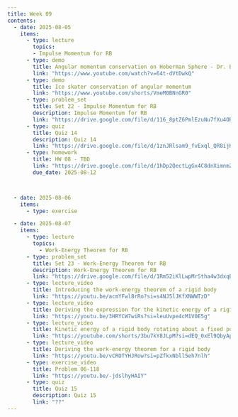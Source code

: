 ```yaml
---
title: Week 09
contents:
  - date: 2025-08-05
    items:
      - type: lecture
        topics:
        - Impulse Momentum for RB
      - type: demo
        title: Angular momentum conservation on Hoberman Sphere - Dr. Boyd F. Edwards
        link: "https://www.youtube.com/watch?v=64t-dVtDwkQ"
      - type: demo
        title: Ice skater conservation of angular momentum
        link: "https://www.youtube.com/shorts/VmeM0BNnGR0"
      - type: problem_set
        title: Set 22 - Impulse Momentum for RB
        description: Impulse Momentum for RB
        link: "https://drive.google.com/file/d/116_8ptZ6PmlEzuNu7fXu4ORFZznopqk4/view?usp=drivesdk"
      - type: quiz
        title: Quiz 14
        description: Quiz 14
        link: "https://drive.google.com/file/d/1znJRlsam9_fvExql_QR8ijK2e9VkpWx4/view?usp=sharing"
      - type: homework
        title: HW 08 - TBD
        link: "https://drive.google.com/file/d/1hDp2QectLgGx4C8dnXimnmZgZOdFH771/view?usp=sharing"
        due_date: 2025-08-12



  - date: 2025-08-06
    items:
      - type: exercise

  - date: 2025-08-07
    items:
      - type: lecture
        topics:
          - Work-Energy Theorem for RB
      - type: problem_set
        title: Set 23 - Work-Energy Theorem for RB
        description: Work-Energy Theorem for RB
        link: "https://drive.google.com/file/d/1Rm52iKlLwpMrStha4w3dxqBGBs0OYq9c/view?usp=drivesdk"
      - type: lecture_video
        title: Introducing the work-energy theorem of a rigid body
        link: "https://youtu.be/acmYFwl8rRo?si=s4NJ5lJKfXNWWTzD"
      - type: lecture_video
        title: Deriving the expression for the kinetic energy of a rigid body
        link: "https://youtu.be/3HRYCW7wiRs?si=leuUvpe4cM1V0E5g"
      - type: lecture_video
        title: Kinetic energy of a rigid body rotating about a fixed point
        link: "https://youtube.com/shorts/3bu7kY8JLpM?si=dEQ_0xEl9QbyApRS"
      - type: lecture_video
        title: Deriving the work-energy theorem for a rigid body
        link: "https://youtu.be/vCROTYHJRow?si=pZfkxNbll5eh7nlh"
      - type: exercise_video
        title: Problem 06-118
        link: "https://youtu.be/-jdslhyHAIY"
      - type: quiz
        title: Quiz 15
        description: Quiz 15
        link: "??"
---
```

